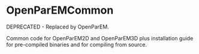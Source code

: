 # OpenParEMCommon

DEPRECATED - Replaced by OpenParEM.

Common code for OpenParEM2D and OpenParEM3D plus installation guide for pre-compiled binaries and for compiling from source.
